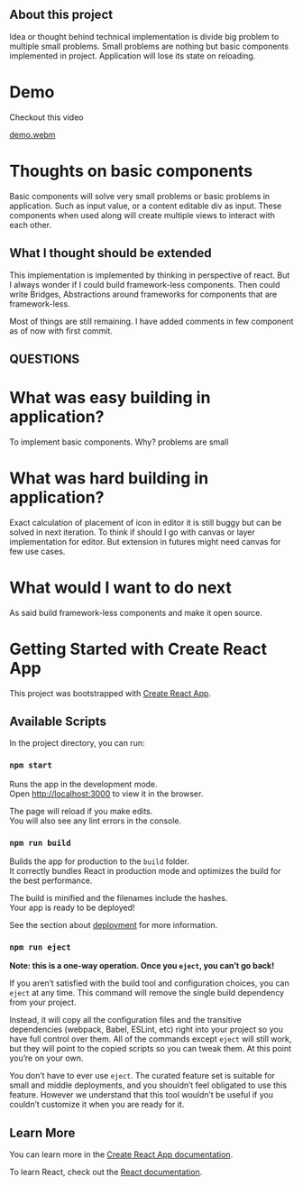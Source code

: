 ## About this project

Idea or thought behind technical implementation is divide big problem to multiple small problems. Small problems are nothing but basic components implemented in project. Application will lose its state on reloading.

# Demo

Checkout this video

[demo.webm](https://user-images.githubusercontent.com/19300498/179339342-74cbc914-8994-40c2-a986-31e0ec010013.webm)

# Thoughts on basic components

Basic components will solve very small problems or basic problems in application. Such as input value, or a content editable div as input. These components when used along will create multiple views to interact with each other. 

## What I thought should be extended

This implementation is implemented by thinking in perspective of react. But I always wonder if I could build framework-less components. Then could write Bridges, Abstractions around frameworks for components that are framework-less.

Most of things are still remaining. I have added comments in few component as of now with first commit.

## QUESTIONS

# What was easy building in application?

To implement basic components. Why? problems are small

# What was hard building in application?

Exact calculation of placement of icon in editor it is still buggy but can be solved in next iteration. To think if should I go with canvas or layer implementation for editor. But extension in futures might need canvas for few use cases.

# What would I want to do next

As said build framework-less components and make it open source.

# Getting Started with Create React App

This project was bootstrapped with [Create React App](https://github.com/facebook/create-react-app).

## Available Scripts

In the project directory, you can run:

### `npm start`

Runs the app in the development mode.\
Open [http://localhost:3000](http://localhost:3000) to view it in the browser.

The page will reload if you make edits.\
You will also see any lint errors in the console.

### `npm run build`

Builds the app for production to the `build` folder.\
It correctly bundles React in production mode and optimizes the build for the best performance.

The build is minified and the filenames include the hashes.\
Your app is ready to be deployed!

See the section about [deployment](https://facebook.github.io/create-react-app/docs/deployment) for more information.

### `npm run eject`

**Note: this is a one-way operation. Once you `eject`, you can’t go back!**

If you aren’t satisfied with the build tool and configuration choices, you can `eject` at any time. This command will remove the single build dependency from your project.

Instead, it will copy all the configuration files and the transitive dependencies (webpack, Babel, ESLint, etc) right into your project so you have full control over them. All of the commands except `eject` will still work, but they will point to the copied scripts so you can tweak them. At this point you’re on your own.

You don’t have to ever use `eject`. The curated feature set is suitable for small and middle deployments, and you shouldn’t feel obligated to use this feature. However we understand that this tool wouldn’t be useful if you couldn’t customize it when you are ready for it.

## Learn More

You can learn more in the [Create React App documentation](https://facebook.github.io/create-react-app/docs/getting-started).

To learn React, check out the [React documentation](https://reactjs.org/).


